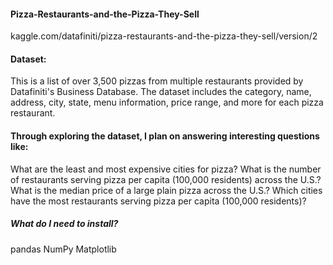 #### Pizza-Restaurants-and-the-Pizza-They-Sell
kaggle.com/datafiniti/pizza-restaurants-and-the-pizza-they-sell/version/2

#### Dataset:
This is a list of over 3,500 pizzas from multiple restaurants provided by Datafiniti's Business Database. The dataset includes the category, name, address, city, state, menu information, price range, and more for each pizza restaurant.


#### Through exploring the dataset, I plan on answering interesting questions like:

What are the least and most expensive cities for pizza?
What is the number of restaurants serving pizza per capita (100,000 residents) across the U.S.?
What is the median price of a large plain pizza across the U.S.?
Which cities have the most restaurants serving pizza per capita (100,000 residents)?

##### What do I need to install?
pandas
NumPy
Matplotlib
